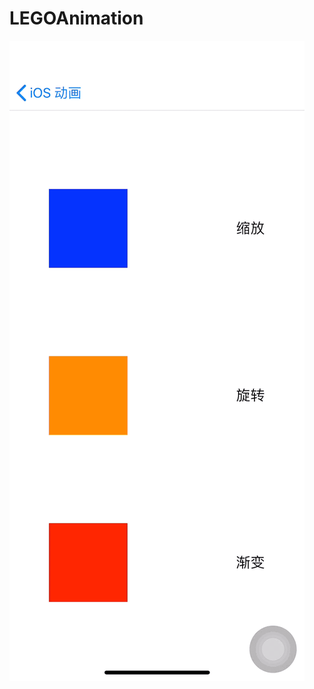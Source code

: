 # LEGOAnimation

![aa](https://github.com/legokit/LEGOAnimation/blob/master/Resources/LEGOBaseAnimaiton.gif)
